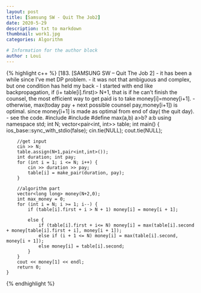 ```yaml
---
layout: post
title: [Samsung SW - Quit The Job2]
date: 2020-5-29
description: txt to markdown
thumbnail: work1.jpg
categories: Algorithm

# Information for the author block
author : Loui
---
```


{% highlight c++ %}
	﻿[183. [SAMSUNG SW – Quit The Job 2]
	- it has been a while since I’ve met DP problem.
	- it was not that ambiguous and complex, but one condition has held my back
	- I started with end like backpropagation, if (i+ table[i].first)> N+1, that is if he can’t finish the counsel, the most efficient way to get paid is to take money[i]=money[i+1].
	- otherwise, max(today pay + next possible counsel pay,money[i+1]) is optimal. since money[i+1] is made as optimal from end of day( the quit day).
	- see the code.
	#include<iostream>
	#include<vector>
	#define max(a,b) a>b? a:b
	using namespace std;
	int N;
	vector<pair<int, int>> table;
	int main() {
		ios_base::sync_with_stdio(false);
		cin.tie(NULL); cout.tie(NULL);
	
		//get input
		cin >> N;
		table.assign(N+1,pair<int,int>());
		int duration; int pay;
		for (int i = 1; i <= N; i++) {
			cin >> duration >> pay;
			table[i] = make_pair(duration, pay);
		}
	
		//algorithm part
		vector<long long> money(N+2,0);
		int max_money = 0;
		for (int i = N; i >= 1; i--) {
			if (table[i].first + i > N + 1)	money[i] = money[i + 1];
			
			else {
				if (table[i].first + i<= N) money[i] = max(table[i].second + money[table[i].first + i], money[i + 1]);
				else if (i + 1 <= N) money[i] = max(table[i].second, money[i + 1]);
				else money[i] = table[i].second;
			}
		}
		cout << money[1] << endl;
		return 0;
	}
	
{% endhighlight %}
